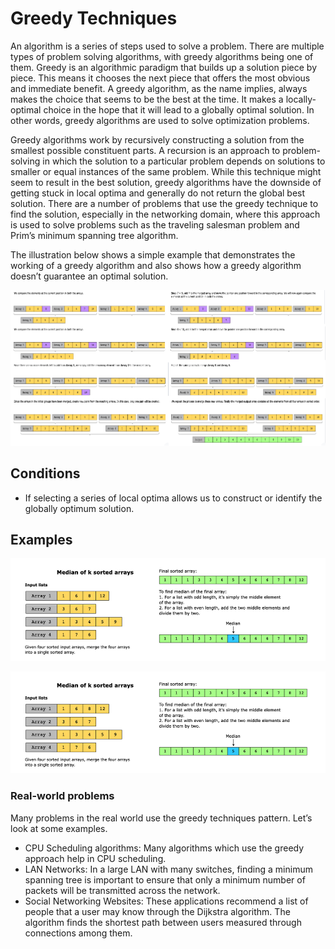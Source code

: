 # Greedy Techniques

An algorithm is a series of steps used to solve a problem. There are multiple types of problem solving algorithms, with greedy algorithms being one of them. Greedy is an algorithmic paradigm that builds up a solution piece by piece. This means it chooses the next piece that offers the most obvious and immediate benefit. A greedy algorithm, as the name implies, always makes the choice that seems to be the best at the time. It makes a locally-optimal choice in the hope that it will lead to a globally optimal solution. In other words, greedy algorithms are used to solve optimization problems.

Greedy algorithms work by recursively constructing a solution from the smallest possible constituent parts. A recursion is an approach to problem-solving in which the solution to a particular problem depends on solutions to smaller or equal instances of the same problem. While this technique might seem to result in the best solution, greedy algorithms have the downside of getting stuck in local optima and generally do not return the global best solution. There are a number of problems that use the greedy technique to find the solution, especially in the networking domain, where this approach is used to solve problems such as the traveling salesman problem and Prim’s minimum spanning tree algorithm.

The illustration below shows a simple example that demonstrates the working of a greedy algorithm and also shows how a greedy algorithm doesn’t guarantee an optimal solution.

![](../../../../../img/14.47.43.png)


## Conditions

- If selecting a series of local optima allows us to construct or identify the globally optimum solution.

## Examples

![](../../../../../img/14.24.44.png)


![](../../../../../img/14.24.44.png)

### Real-world problems

Many problems in the real world use the greedy techniques pattern. Let’s look at some examples.

- CPU Scheduling algorithms: Many algorithms which use the greedy approach help in CPU scheduling.
- LAN Networks: In a large LAN with many switches, finding a minimum spanning tree is important to ensure that only a minimum number of packets will be transmitted across the network.
- Social Networking Websites: These applications recommend a list of people that a user may know through the Dijkstra algorithm. The algorithm finds the shortest path between users measured through connections among them.

